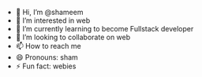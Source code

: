 - 👋 Hi, I’m @shameem
- 👀 I’m interested in web
- 🌱 I’m currently learning to become Fullstack developer
- 💞️ I’m looking to collaborate on web 
- 📫 How to reach me 
- 😄 Pronouns: sham 
- ⚡ Fun fact: webies

<!---
shameem-dev/shameem-dev is a ✨ special ✨ repository because its `README.md` (this file) appears on your GitHub profile.
You can click the Preview link to take a look at your changes.
--->

